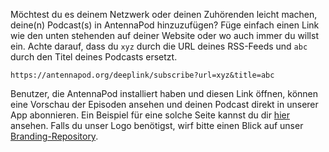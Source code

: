 Möchtest du es deinem Netzwerk oder deinen Zuhörenden leicht machen, deine(n) Podcast(s) in AntennaPod hinzuzufügen? Füge einfach einen Link wie den unten stehenden auf deiner Website oder wo auch immer du willst ein. Achte darauf, dass du `xyz` durch die URL deines RSS-Feeds und `abc` durch den Titel deines Podcasts ersetzt.

`https://antennapod.org/deeplink/subscribe?url=xyz&title=abc`

Benutzer, die AntennaPod installiert haben und diesen Link öffnen, können eine Vorschau der Episoden ansehen und deinen Podcast direkt in unserer App abonnieren. Ein Beispiel für eine solche Seite kannst du dir [hier](/deeplink/subscribe?url=https://antennapod.org/rss.xml&title=Blog+Posts) ansehen. Falls du unser Logo benötigst, wirf bitte einen Blick auf unser [Branding-Repository](https://github.com/AntennaPod/branding).
